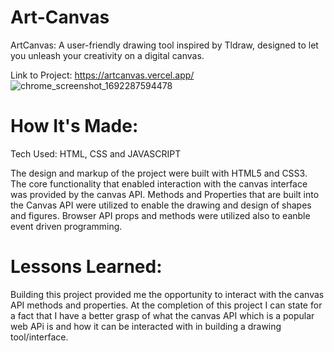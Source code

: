 # Art-Canvas
ArtCanvas: A user-friendly drawing tool inspired by Tldraw, designed to let you unleash your creativity on a digital canvas.

Link to Project: https://artcanvas.vercel.app/
![chrome_screenshot_1692287594478](https://github.com/MohOdejimi/Art-Canvas/assets/67811733/4e578794-7492-46f9-8823-7acbfa291d6c)


# How It's Made:
Tech Used: HTML, CSS and JAVASCRIPT

The design and markup of the project were built with HTML5 and CSS3. The core functionality that enabled interaction with the canvas interface was provided by the canvas API. Methods and Properties that are built into the Canvas API were utilized  to enable the drawing and design of shapes and figures. Browser API props and methods were utilized also to eanble event driven programming.  


# Lessons Learned:
Building this project provided me the opportunity to interact with the  canvas API methods and properties. At the completion of this project I can state for a fact that I have a better grasp of what the canvas API which is a popular web APi is and how it can be interacted with in building a drawing tool/interface.  
